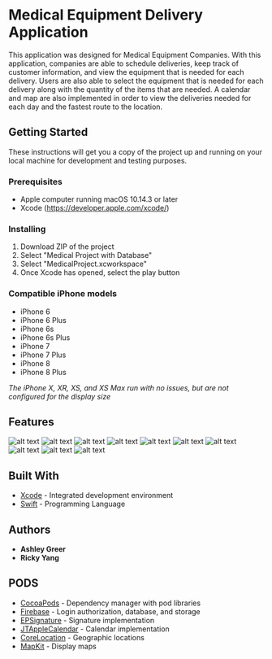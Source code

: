 # Medical Equipment Delivery Application

This application was designed for Medical Equipment Companies. With this application, companies are able to schedule deliveries, keep track of customer information, and view the equipment that is needed for each delivery. Users are also able to select the equipment that is needed for each delivery along with the quantity of the items that are needed. A calendar and map are also implemented in order to view the deliveries needed for each day and the fastest route to the location. 

## Getting Started

These instructions will get you a copy of the project up and running on your local machine for development and testing purposes.

### Prerequisites

- Apple computer running macOS 10.14.3 or later
- Xcode (https://developer.apple.com/xcode/)

### Installing

1. Download ZIP of the project
2. Select "Medical Project with Database"
3. Select "MedicalProject.xcworkspace"
4. Once Xcode has opened, select the play button

### Compatible iPhone models

* iPhone 6
* iPhone 6 Plus
* iPhone 6s
* iPhone 6s Plus 
* iPhone 7
* iPhone 7 Plus
* iPhone 8
* iPhone 8 Plus

_The iPhone X, XR, XS, and XS Max run with no issues, but are not configured for the display size_

## Features
![alt text](https://github.com/Ashleyy545/MedicalProjectApp/blob/master/Screenshots/Login.png)
![alt text](https://github.com/Ashleyy545/MedicalProjectApp/blob/master/Screenshots/Sign%20Up.png)
![alt text](https://github.com/Ashleyy545/MedicalProjectApp/blob/master/Screenshots/Reset%20Password.png)
![alt text](https://github.com/Ashleyy545/MedicalProjectApp/blob/master/Screenshots/Main%20Menu.png)
![alt text](https://github.com/Ashleyy545/MedicalProjectApp/blob/master/Screenshots/Equipment%20Form.png)
![alt text](https://github.com/Ashleyy545/MedicalProjectApp/blob/master/Screenshots/Add%20Equipment.png)
![alt text](https://github.com/Ashleyy545/MedicalProjectApp/blob/master/Screenshots/Calendar.png)
![alt text](https://github.com/Ashleyy545/MedicalProjectApp/blob/master/Screenshots/Maps.png)
![alt text](https://github.com/Ashleyy545/MedicalProjectApp/blob/master/Screenshots/Agreement.png)
![alt text](https://github.com/Ashleyy545/MedicalProjectApp/blob/master/Screenshots/Signature.png)




## Built With

* [Xcode](https://developer.apple.com/xcode/) - Integrated development environment
* [Swift](https://swift.org/) - Programming Language

## Authors

* **Ashley Greer**
* **Ricky Yang**

## PODS

* [CocoaPods](https://cocoapods.org/) - Dependency manager with pod libraries
* [Firebase](https://cocoapods.org/pods/Firebase) - Login authorization, database, and storage
* [EPSignature](https://github.com/ipraba/EPSignature) - Signature implementation
* [JTAppleCalendar](https://github.com/patchthecode/JTAppleCalendar) - Calendar implementation
* [CoreLocation](https://developer.apple.com/documentation/corelocation) - Geographic locations
* [MapKit](https://developer.apple.com/documentation/mapkit) - Display maps


